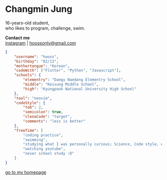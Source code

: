 # Changmin Jung
16-years-old student,<br>
who likes to program, challenge, swim.

**Contact me**<br>
[instagram](https://instagram.com/hooss_only) | hoossonly@gmail.com

```json
{
    "username": "hooss",
    "birthday": "02/13",
    "mothertongue": "Korean",
    "codeWith": ["Flutter", "Python", "Javascript"],
    "schools": {
        "elementry": "Daegu Naedang Elementry School",
        "middle": "Keisung Middle School",
        "high": "Kyungpook National University High School"
    },
    "tool": "neovim",
    "codeStyle": {
        "tab": 2,
        "semicolon": true,
        "clenaCode": "target",
        "comments": "less is better"
    },
    "freeTime": [
        "coding practice",
        "swimming",
        "studying what I was personally curious; Science, Code style, etc."
        "watching youtube",
        "never school study :D"
    ]
}
```

[go to my homepage](https://hooss-only.github.io/hooss-only/)
